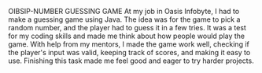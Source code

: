 OIBSIP-NUMBER GUESSING GAME
At my job in Oasis Infobyte, I had to make a guessing game using Java. The idea was for the game to pick a random number, and the player had to guess it in a few tries. It was a test for my coding skills and made me think about how people would play the game. With help from my mentors, I made the game work well, checking if the player's input was valid, keeping track of scores, and making it easy to use. Finishing this task made me feel good and eager to try harder projects.
